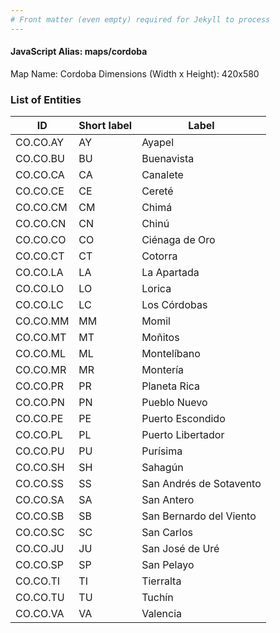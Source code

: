 ```yaml
---
# Front matter (even empty) required for Jekyll to process
---
```


#### JavaScript Alias: maps/cordoba

Map Name: Cordoba
Dimensions (Width x Height): 420x580





### List of Entities

ID | Short label | Label
---|---|---|
CO.CO.AY|AY|Ayapel
CO.CO.BU|BU|Buenavista
CO.CO.CA|CA|Canalete
CO.CO.CE|CE|Cereté
CO.CO.CM|CM|Chimá
CO.CO.CN|CN|Chinú
CO.CO.CO|CO|Ciénaga de Oro
CO.CO.CT|CT|Cotorra
CO.CO.LA|LA|La Apartada
CO.CO.LO|LO|Lorica
CO.CO.LC|LC|Los Córdobas
CO.CO.MM|MM|Momil
CO.CO.MT|MT|Moñitos
CO.CO.ML|ML|Montelíbano
CO.CO.MR|MR|Montería
CO.CO.PR|PR|Planeta Rica
CO.CO.PN|PN|Pueblo Nuevo
CO.CO.PE|PE|Puerto Escondido
CO.CO.PL|PL|Puerto Libertador
CO.CO.PU|PU|Purísima
CO.CO.SH|SH|Sahagún
CO.CO.SS|SS|San Andrés de Sotavento
CO.CO.SA|SA|San Antero
CO.CO.SB|SB|San Bernardo del Viento
CO.CO.SC|SC|San Carlos
CO.CO.JU|JU|San José de Uré
CO.CO.SP|SP|San Pelayo
CO.CO.TI|TI|Tierralta
CO.CO.TU|TU|Tuchín
CO.CO.VA|VA|Valencia